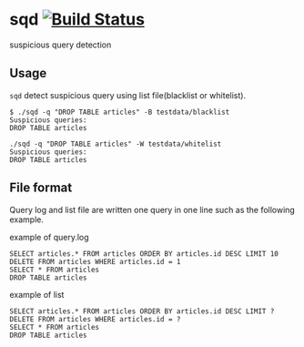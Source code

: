 # sqd [![Build Status](https://travis-ci.org/Komei22/sqd.svg?branch=master)](https://travis-ci.org/Komei22/sqd)
suspicious query detection

## Usage
`sqd` detect suspicious query using list file(blacklist or whitelist).

```
$ ./sqd -q "DROP TABLE articles" -B testdata/blacklist
Suspicious queries:
DROP TABLE articles

./sqd -q "DROP TABLE articles" -W testdata/whitelist
Suspicious queries:
DROP TABLE articles
```

## File format
Query log and list file are written one query in one line such as the following example.

example of query.log
``` query.log
SELECT articles.* FROM articles ORDER BY articles.id DESC LIMIT 10
DELETE FROM articles WHERE articles.id = 1
SELECT * FROM articles
DROP TABLE articles
```

example of list
```
SELECT articles.* FROM articles ORDER BY articles.id DESC LIMIT ?
DELETE FROM articles WHERE articles.id = ?
SELECT * FROM articles
DROP TABLE articles
```
